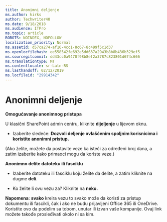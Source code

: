 ```yaml
---
title: Anonimni deljenje
ms.author: kirks
author: Techwriter40
ms.date: 9/18/2018
ms.audience: ITPro
ms.topic: article
ROBOTS: NOINDEX, NOFOLLOW
localization_priority: Normal
ms.assetid: d57ca274-af16-4cc1-8c67-8c499f5c1d37
ms.openlocfilehash: ee558542fe692e5dd637a2943b8b8b436b329ef5
ms.sourcegitcommit: dd43cc0a9470f98b8ef2a3787c823801d674c666
ms.translationtype: MT
ms.contentlocale: sr-Latn-RS
ms.lasthandoff: 02/12/2019
ms.locfileid: "29914342"
---
```

# <a name="anonymous-sharing"></a>Anonimni deljenje

 **Omogućavanje anonimnog pristupa**
  
U klasični SharePoint admin centru, kliknite **dijeljenje** u lijevom oknu. 
  
- Izaberite sledeće: **Dozvoli deljenje ovlašćenim spoljnim korisnicima i koristite anonimni pristup.**
  
(Ako želite, možete da postavite veze ka isteći za određeni broj dana, a zatim izaberite kako primaoci mogu da koriste veze.)
    
 **Anonimno delite datoteku ili fasciklu**
  
- Izaberite datoteku ili fasciklu koju želite da delite, a zatim kliknite na dugme **deli**. 
    
- Ko želite li ovu vezu za? Kliknite na **neko.**
  
 **Napomena**: **svako** kreira vezu to svako može da koristi za pristup dokumentu ili fascikli, čak i ako ne budu prijavljeni Office 365 ili OneDrive. Koristite ovo da podelim sa tobom, unutar ili izvan vaše kompanije. Ovaj link možete takođe prosleđivati okolo ni sa kim. 
    

